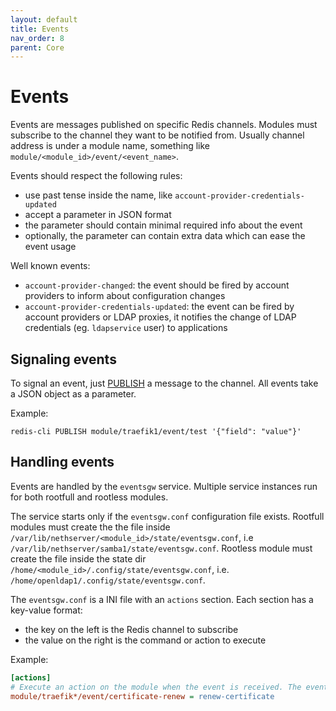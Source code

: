 ```yaml
---
layout: default
title: Events
nav_order: 8
parent: Core
---
```


# Events

Events are messages published on specific Redis channels. Modules must
subscribe to the channel they want to be notified from. Usually channel
address is under a module name, something like
`module/<module_id>/event/<event_name>`.

Events should respect the following rules:
- use past tense inside the name, like `account-provider-credentials-updated`
- accept a parameter in JSON format
- the parameter should contain minimal required info about the event
- optionally, the parameter can contain extra data which can ease the event usage

Well known events:
- `account-provider-changed`: the event should be fired by account providers to inform about configuration changes
- `account-provider-credentials-updated`: the event can be fired by account providers or LDAP proxies,
  it notifies the change of LDAP credentials (eg. `ldapservice` user) to applications

## Signaling events

To signal an event, just [PUBLISH](https://redis.io/commands/PUBLISH) a message to the channel.
All events take a JSON object as a parameter.

Example:
```
redis-cli PUBLISH module/traefik1/event/test '{"field": "value"}'
```

## Handling events

Events are handled by the `eventsgw` service.
Multiple service instances run for both rootfull and rootless modules.

The service starts only if the `eventsgw.conf` configuration file exists.
Rootfull modules must create the the file inside `/var/lib/nethserver/<module_id>/state/eventsgw.conf`,
i.e `/var/lib/nethserver/samba1/state/eventsgw.conf`.
Rootless module must create the file inside the state dir `/home/<module_id>/.config/state/eventsgw.conf`,
i.e. `/home/openldap1/.config/state/eventsgw.conf`.

The `eventsgw.conf` is a INI file with an `actions` section.
Each section has a key-value format:
- the key on the left is the Redis channel to subscribe
- the value on the right is the command or action to execute

Example:
```ini
[actions]
# Execute an action on the module when the event is received. The event data is passed to the action `data` argument.
module/traefik*/event/certificate-renew = renew-certificate

```
